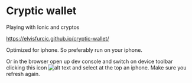 # Cryptic wallet

Playing with Ionic and cryptos

https://elvisfurcic.github.io/cryptic-wallet/

Optimized for iphone. So preferably run on your iphone. 

Or in the browser open up dev console and switch on device toolbar clicking this icon ![alt text](https://i.imgur.com/yglszxJ.png) and select at the top an iphone. Make sure you refresh again.

